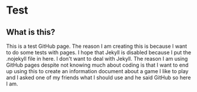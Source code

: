 # Test
## What is this?

This is a test GitHub page. The reason I am creating this is because I want to do some tests with pages. I hope that Jekyll is disabled because I put the .nojekyll file in here. I don't want to deal with Jekyll. The reason I am using GitHub pages despite not knowing much about coding is that I want to end up using this to create an information document about a game I like to play and I asked one of my friends what I should use and he said GitHub so here I am.
